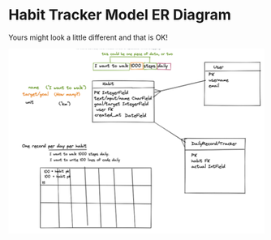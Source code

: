 # Habit Tracker Model ER Diagram

Yours might look a little different and that is OK!

![](images/habit-tracker-models.png)
